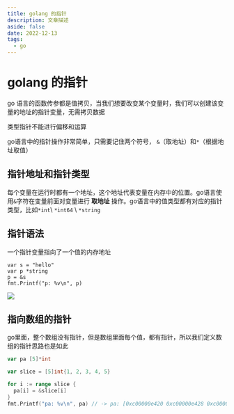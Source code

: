 ```yaml
---
title: golang 的指针
description: 文章描述
aside: false
date: 2022-12-13
tags:
  - go
---
```


# golang 的指针

go 语言的函数传参都是值拷贝，当我们想要改变某个变量时，我们可以创建该变量的地址的指针变量，无需拷贝数据

类型指针不能进行偏移和运算

go语言中的指针操作非常简单，只需要记住两个符号， `&`（取地址）和`*`（根据地址取值）


## 指针地址和指针类型

每个变量在运行时都有一个地址，这个地址代表变量在内存中的位置。go语言使用`&`字符在变量前面对变量进行 **取地址** 操作。go语言中的值类型都有对应的指针类型，比如`*int`\ `*int64` \ `*string`


## 指针语法

一个指针变量指向了一个值的内存地址


```go{2,3}
var s = "hello"
var p *string
p = &s
fmt.Printf("p: %v\n", p)
```
![](https://s2.loli.net/2022/12/12/FJAWPdZEwOxCzkr.png)



## 指向数组的指针

go里面，整个数组没有指针，但是数组里面每个值，都有指针，所以我们定义数组的指针思路也是如此

```go
var pa [5]*int

var slice = [5]int{1, 2, 3, 4, 5}

for i := range slice {
  pa[i] = &slice[i]
}
fmt.Printf("pa: %v\n", pa) // -> pa: [0xc00000e420 0xc00000e428 0xc00000e430 0xc00000e438 0xc00000e440]
```